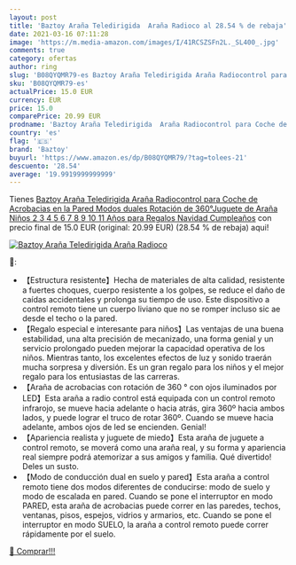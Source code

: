 ```yaml
---
layout: post
title: 'Baztoy Araña Teledirigida  Araña Radioco al 28.54 % de rebaja'
date: 2021-03-16 07:11:28
image: 'https://m.media-amazon.com/images/I/41RCSZSFn2L._SL400_.jpg'
comments: true
category: ofertas
author: ring
slug: 'B08QYQMR79-es Baztoy Araña Teledirigida Araña Radiocontrol para Coche de...'
sku: 'B08QYQMR79-es'
actualPrice: 15.0 EUR
currency: EUR
price: 15.0
comparePrice: 20.99 EUR
prodname: 'Baztoy Araña Teledirigida  Araña Radiocontrol para Coche de Acrobacias en la Pared Modos duales Rotación de 360°Juguete de Araña Niños 2 3 4 5 6 7 8 9 10 11 Años para Regalos Navidad Cumpleaños'
country: 'es'
flag: '🇪🇸'
brand: 'Baztoy'
buyurl: 'https://www.amazon.es/dp/B08QYQMR79/?tag=tolees-21'
descuento: '28.54'
average: '19.9919999999999'
---
```


Tienes [Baztoy Araña Teledirigida  Araña Radiocontrol para Coche de Acrobacias en la Pared Modos duales Rotación de 360°Juguete de Araña Niños 2 3 4 5 6 7 8 9 10 11 Años para Regalos Navidad Cumpleaños](https://www.amazon.es/dp/B08QYQMR79/?tag=tolees-21) con precio final de  15.0 EUR (original: 20.99 EUR) (28.54 %  de rebaja) aqui!

[![Baztoy Araña Teledirigida  Araña Radioco](https://m.media-amazon.com/images/I/41RCSZSFn2L._SL400_.jpg)](https://www.amazon.es/dp/B08QYQMR79/?tag=tolees-21)

🔎:

- 【Estructura resistente】Hecha de materiales de alta calidad, resistente a fuertes choques, cuerpo resistente a los golpes, se reduce el daño de caídas accidentales y prolonga su tiempo de uso. Este dispositivo a control remoto tiene un cuerpo liviano que no se romper incluso sic ae desde el techo o la pared.
- 【Regalo especial e interesante para niños】Las ventajas de una buena estabilidad, una alta precisión de mecanizado, una forma genial y un servicio prolongado pueden mejorar la capacidad operativa de los niños. Mientras tanto, los excelentes efectos de luz y sonido traerán mucha sorpresa y diversión. Es un gran regalo para los niños y el mejor regalo para los entusiastas de las carreras.
- 【Araña de acrobacias con rotación de 360 ° con ojos iluminados por LED】Esta araña a radio control está equipada con un control remoto infrarojo, se mueve hacia adelante o hacia atrás, gira 360º hacia ambos lados, y puede lograr el truco de rotar 360º. Cuando se mueve hacia adelante, ambos ojos de led se encienden. Genial!
- 【Apariencia realista y juguete de miedo】Esta araña de juguete a control remoto, se moverá como una araña real, y su forma y apariencia real siempre podrá atemorizar a sus amigos y familia. Qué divertido! Deles un susto.
- 【Modo de conducción dual en suelo y pared】Esta araña a control remoto tiene dos modos diferentes de conducirse: modo de suelo y modo de escalada en pared. Cuando se pone el interruptor en modo PARED, esta araña de acrobacias puede correr en las paredes, techos, ventanas, pisos, espejos, vidrios y armarios, etc. Cuando se pone el interruptor en modo SUELO, la araña a control remoto puede correr rápidamente por el suelo.

[🛒 Comprar!!!](https://www.amazon.es/dp/B08QYQMR79/?tag=tolees-21)
